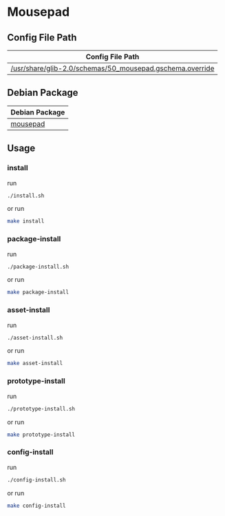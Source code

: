 
# Mousepad




## Config File Path

| Config File Path |
| --- |
| [/usr/share/glib-2.0/schemas/50_mousepad.gschema.override](./asset/overlay/usr/share/glib-2.0/schemas/50_mousepad.gschema.override) |




## Debian Package

| Debian Package |
| --- |
| [mousepad](https://packages.debian.org/stable/mousepad) |




## Usage


### install

run

``` sh
./install.sh
```

or run

``` sh
make install
```


### package-install

run

``` sh
./package-install.sh
```

or run

``` sh
make package-install
```


### asset-install

run

``` sh
./asset-install.sh
```

or run

``` sh
make asset-install
```


### prototype-install

run

``` sh
./prototype-install.sh
```

or run

``` sh
make prototype-install
```


### config-install

run

``` sh
./config-install.sh
```

or run

``` sh
make config-install
```
